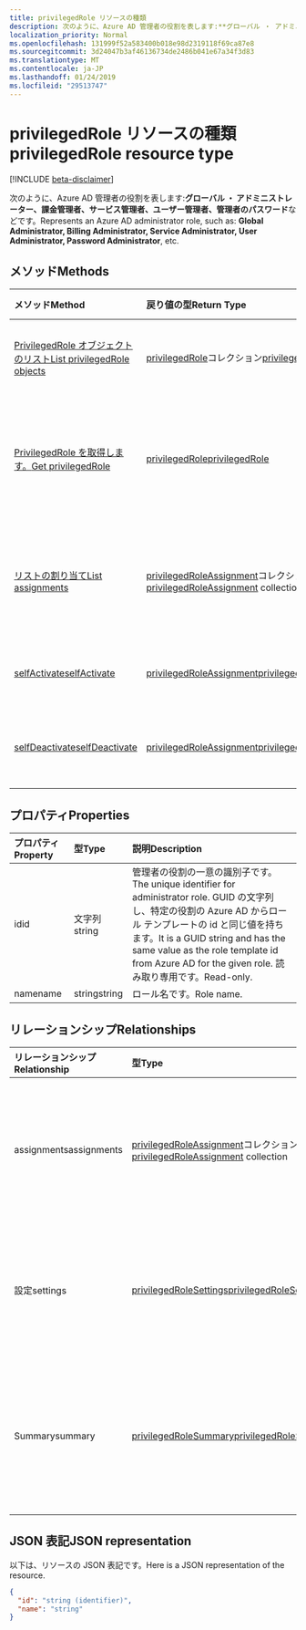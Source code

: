 ```yaml
---
title: privilegedRole リソースの種類
description: 次のように、Azure AD 管理者の役割を表します:**グローバル ・ アドミニストレーター、課金管理者、サービス管理者、ユーザー管理者、管理者のパスワード**などです。
localization_priority: Normal
ms.openlocfilehash: 131999f52a583400b018e98d2319118f69ca87e8
ms.sourcegitcommit: 3d24047b3af46136734de2486b041e67a34f3d83
ms.translationtype: MT
ms.contentlocale: ja-JP
ms.lasthandoff: 01/24/2019
ms.locfileid: "29513747"
---
```

# <a name="privilegedrole-resource-type"></a><span data-ttu-id="a85a9-103">privilegedRole リソースの種類</span><span class="sxs-lookup"><span data-stu-id="a85a9-103">privilegedRole resource type</span></span>

[!INCLUDE [beta-disclaimer](../../includes/beta-disclaimer.md)]

<span data-ttu-id="a85a9-104">次のように、Azure AD 管理者の役割を表します:**グローバル ・ アドミニストレーター、課金管理者、サービス管理者、ユーザー管理者、管理者のパスワード**などです。</span><span class="sxs-lookup"><span data-stu-id="a85a9-104">Represents an Azure AD administrator role, such as: **Global Administrator, Billing Administrator, Service Administrator, User Administrator, Password Administrator**, etc.</span></span>


## <a name="methods"></a><span data-ttu-id="a85a9-105">メソッド</span><span class="sxs-lookup"><span data-stu-id="a85a9-105">Methods</span></span>

| <span data-ttu-id="a85a9-106">メソッド</span><span class="sxs-lookup"><span data-stu-id="a85a9-106">Method</span></span>           | <span data-ttu-id="a85a9-107">戻り値の型</span><span class="sxs-lookup"><span data-stu-id="a85a9-107">Return Type</span></span>    |<span data-ttu-id="a85a9-108">説明</span><span class="sxs-lookup"><span data-stu-id="a85a9-108">Description</span></span>|
|:---------------|:--------|:----------|
|[<span data-ttu-id="a85a9-109">PrivilegedRole オブジェクトのリスト</span><span class="sxs-lookup"><span data-stu-id="a85a9-109">List privilegedRole objects</span></span>](../api/privilegedrole-list.md) | <span data-ttu-id="a85a9-110">[privilegedRole](privilegedrole.md)コレクション</span><span class="sxs-lookup"><span data-stu-id="a85a9-110">[privilegedRole](privilegedrole.md) collection</span></span>|<span data-ttu-id="a85a9-111">PrivilegedRole のコレクションを取得します。</span><span class="sxs-lookup"><span data-stu-id="a85a9-111">Get the collection of privilegedRole.</span></span>|
|[<span data-ttu-id="a85a9-112">PrivilegedRole を取得します。</span><span class="sxs-lookup"><span data-stu-id="a85a9-112">Get privilegedRole</span></span>](../api/privilegedrole-get.md) | [<span data-ttu-id="a85a9-113">privilegedRole</span><span class="sxs-lookup"><span data-stu-id="a85a9-113">privilegedRole</span></span>](privilegedrole.md) |<span data-ttu-id="a85a9-114">PrivilegedRole オブジェクトのプロパティと関係を参照してください。</span><span class="sxs-lookup"><span data-stu-id="a85a9-114">Read properties and relationships of privilegedRole object.</span></span>|
|[<span data-ttu-id="a85a9-115">リストの割り当て</span><span class="sxs-lookup"><span data-stu-id="a85a9-115">List assignments</span></span>](../api/privilegedrole-list-assignments.md) |<span data-ttu-id="a85a9-116">[privilegedRoleAssignment](privilegedroleassignment.md)コレクション</span><span class="sxs-lookup"><span data-stu-id="a85a9-116">[privilegedRoleAssignment](privilegedroleassignment.md) collection</span></span>| <span data-ttu-id="a85a9-117">このロールの割り当てオブジェクトのコレクションを取得します。</span><span class="sxs-lookup"><span data-stu-id="a85a9-117">Get a assignment object collection for this role.</span></span>|
|[<span data-ttu-id="a85a9-118">selfActivate</span><span class="sxs-lookup"><span data-stu-id="a85a9-118">selfActivate</span></span>](../api/privilegedrole-selfactivate.md)|[<span data-ttu-id="a85a9-119">privilegedRoleAssignment</span><span class="sxs-lookup"><span data-stu-id="a85a9-119">privilegedRoleAssignment</span></span>](privilegedroleassignment.md)|<span data-ttu-id="a85a9-120">割り当て済みのロールをアクティブにします。</span><span class="sxs-lookup"><span data-stu-id="a85a9-120">Activate the assigned role.</span></span>|
|[<span data-ttu-id="a85a9-121">selfDeactivate</span><span class="sxs-lookup"><span data-stu-id="a85a9-121">selfDeactivate</span></span>](../api/privilegedrole-selfdeactivate.md)|[<span data-ttu-id="a85a9-122">privilegedRoleAssignment</span><span class="sxs-lookup"><span data-stu-id="a85a9-122">privilegedRoleAssignment</span></span>](privilegedroleassignment.md)|<span data-ttu-id="a85a9-123">割り当て済みのロールを非アクティブ化します。</span><span class="sxs-lookup"><span data-stu-id="a85a9-123">Deactivate the assigned role.</span></span>|

## <a name="properties"></a><span data-ttu-id="a85a9-124">プロパティ</span><span class="sxs-lookup"><span data-stu-id="a85a9-124">Properties</span></span>
| <span data-ttu-id="a85a9-125">プロパティ</span><span class="sxs-lookup"><span data-stu-id="a85a9-125">Property</span></span>     | <span data-ttu-id="a85a9-126">型</span><span class="sxs-lookup"><span data-stu-id="a85a9-126">Type</span></span>   |<span data-ttu-id="a85a9-127">説明</span><span class="sxs-lookup"><span data-stu-id="a85a9-127">Description</span></span>|
|:---------------|:--------|:----------|
|<span data-ttu-id="a85a9-128">id</span><span class="sxs-lookup"><span data-stu-id="a85a9-128">id</span></span>|<span data-ttu-id="a85a9-129">文字列</span><span class="sxs-lookup"><span data-stu-id="a85a9-129">string</span></span>|<span data-ttu-id="a85a9-130">管理者の役割の一意の識別子です。</span><span class="sxs-lookup"><span data-stu-id="a85a9-130">The unique identifier for administrator role.</span></span> <span data-ttu-id="a85a9-131">GUID の文字列し、特定の役割の Azure AD からロール テンプレートの id と同じ値を持ちます。</span><span class="sxs-lookup"><span data-stu-id="a85a9-131">It is a GUID string and has the same value as the role template id from Azure AD for the given role.</span></span> <span data-ttu-id="a85a9-132">読み取り専用です。</span><span class="sxs-lookup"><span data-stu-id="a85a9-132">Read-only.</span></span>|
|<span data-ttu-id="a85a9-133">name</span><span class="sxs-lookup"><span data-stu-id="a85a9-133">name</span></span>|<span data-ttu-id="a85a9-134">string</span><span class="sxs-lookup"><span data-stu-id="a85a9-134">string</span></span>|<span data-ttu-id="a85a9-135">ロール名です。</span><span class="sxs-lookup"><span data-stu-id="a85a9-135">Role name.</span></span>|

## <a name="relationships"></a><span data-ttu-id="a85a9-136">リレーションシップ</span><span class="sxs-lookup"><span data-stu-id="a85a9-136">Relationships</span></span>
| <span data-ttu-id="a85a9-137">リレーションシップ</span><span class="sxs-lookup"><span data-stu-id="a85a9-137">Relationship</span></span> | <span data-ttu-id="a85a9-138">型</span><span class="sxs-lookup"><span data-stu-id="a85a9-138">Type</span></span>   |<span data-ttu-id="a85a9-139">説明</span><span class="sxs-lookup"><span data-stu-id="a85a9-139">Description</span></span>|
|:---------------|:--------|:----------|
|<span data-ttu-id="a85a9-140">assignments</span><span class="sxs-lookup"><span data-stu-id="a85a9-140">assignments</span></span>|<span data-ttu-id="a85a9-141">[privilegedRoleAssignment](privilegedroleassignment.md)コレクション</span><span class="sxs-lookup"><span data-stu-id="a85a9-141">[privilegedRoleAssignment](privilegedroleassignment.md) collection</span></span>| <span data-ttu-id="a85a9-142">このロールの割り当て。</span><span class="sxs-lookup"><span data-stu-id="a85a9-142">The assignments for this role.</span></span> <span data-ttu-id="a85a9-143">読み取り専用です。</span><span class="sxs-lookup"><span data-stu-id="a85a9-143">Read-only.</span></span> <span data-ttu-id="a85a9-144">Null 許容型。</span><span class="sxs-lookup"><span data-stu-id="a85a9-144">Nullable.</span></span>|
|<span data-ttu-id="a85a9-145">設定</span><span class="sxs-lookup"><span data-stu-id="a85a9-145">settings</span></span>|[<span data-ttu-id="a85a9-146">privilegedRoleSettings</span><span class="sxs-lookup"><span data-stu-id="a85a9-146">privilegedRoleSettings</span></span>](privilegedrolesettings.md)| <span data-ttu-id="a85a9-147">このロールの設定をします。</span><span class="sxs-lookup"><span data-stu-id="a85a9-147">The settings for this role.</span></span> <span data-ttu-id="a85a9-148">読み取り専用です。</span><span class="sxs-lookup"><span data-stu-id="a85a9-148">Read-only.</span></span> <span data-ttu-id="a85a9-149">Null 許容型。</span><span class="sxs-lookup"><span data-stu-id="a85a9-149">Nullable.</span></span>|
|<span data-ttu-id="a85a9-150">Summary</span><span class="sxs-lookup"><span data-stu-id="a85a9-150">summary</span></span>|[<span data-ttu-id="a85a9-151">privilegedRoleSummary</span><span class="sxs-lookup"><span data-stu-id="a85a9-151">privilegedRoleSummary</span></span>](privilegedrolesummary.md)| <span data-ttu-id="a85a9-152">この役割の概要情報です。</span><span class="sxs-lookup"><span data-stu-id="a85a9-152">The summary information for this role.</span></span> <span data-ttu-id="a85a9-153">読み取り専用です。</span><span class="sxs-lookup"><span data-stu-id="a85a9-153">Read-only.</span></span> <span data-ttu-id="a85a9-154">Null 許容型。</span><span class="sxs-lookup"><span data-stu-id="a85a9-154">Nullable.</span></span>|

## <a name="json-representation"></a><span data-ttu-id="a85a9-155">JSON 表記</span><span class="sxs-lookup"><span data-stu-id="a85a9-155">JSON representation</span></span>

<span data-ttu-id="a85a9-156">以下は、リソースの JSON 表記です。</span><span class="sxs-lookup"><span data-stu-id="a85a9-156">Here is a JSON representation of the resource.</span></span>

<!-- {
  "blockType": "resource",
  "optionalProperties": [

  ],
  "@odata.type": "microsoft.graph.privilegedRole"
}-->

```json
{
  "id": "string (identifier)",
  "name": "string"
}

```

<!-- uuid: 8fcb5dbc-d5aa-4681-8e31-b001d5168d79
2015-10-25 14:57:30 UTC -->
<!--
{
  "type": "#page.annotation",
  "description": "privilegedRole resource",
  "keywords": "",
  "section": "documentation",
  "tocPath": "",
  "suppressions": [
    "Error: /api-reference/beta/resources/privilegedrole.md:\r\n      Exception processing links.\r\n    System.ArgumentException: Link Definition was null. Link text: !INCLUDE [beta-disclaimer](../../includes/beta-disclaimer.md)\r\n      at ApiDoctor.Validation.DocFile.get_LinkDestinations()\r\n      at ApiDoctor.Validation.DocSet.ValidateLinks(Boolean includeWarnings, String[] relativePathForFiles, IssueLogger issues, Boolean requireFilenameCaseMatch, Boolean printOrphanedFiles)"
  ]
}
-->
